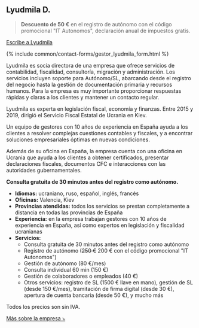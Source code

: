 ## Lyudmila D.

> **Descuento de 50 €** en el registro de autónomo con el código promocional "IT Autonomos", declaración anual de
> impuestos gratis.

<a href="#" class="btn-contact-gestor" onclick="contactGestorLyudmila(); return false;">Escribe a Lyudmila</a>

{% include common/contact-forms/gestor_lyudmila_form.html %}

Lyudmila es socia directora de una empresa que ofrece servicios de contabilidad, fiscalidad, consultoría, migración y
administración. Los servicios incluyen soporte para Autónomo/SL, abarcando desde el registro del negocio hasta la gestión
de documentación primaria y recursos humanos. Para la empresa es muy importante proporcionar respuestas rápidas y claras
a los clientes y mantener un contacto regular.

Lyudmila es experta en legislación fiscal, economía y finanzas. Entre 2015 y 2019, dirigió el Servicio Fiscal Estatal de
Ucrania en Kiev.

Un equipo de gestores con 10 años de experiencia en España ayuda a los clientes a resolver complejas cuestiones
contables y fiscales, y a encontrar soluciones empresariales óptimas en nuevas condiciones.

Además de su oficina en España, la empresa cuenta con una oficina en Ucrania que ayuda a los clientes a obtener
certificados, presentar declaraciones fiscales, documentos CFC e interacciones con las autoridades gubernamentales.

**Consulta gratuita de 30 minutos antes del registro como autónomo.**

- **Idiomas:** ucraniano, ruso, español, inglés, francés
- **Oficinas:** Valencia, Kiev
- **Provincias atendidas:** todos los servicios se prestan completamente a distancia en todas las provincias de España
- **Experiencia:** en la empresa trabajan gestores con 10 años de experiencia en España, así como expertos en
  legislación y fiscalidad ucranianas
- **Servicios:**
    - Consulta gratuita de 30 minutos antes del registro como autónomo
    - Registro de autónomo (<s>250 €</s> 200 € con el código promocional "IT Autonomos")
    - Gestión de autónomo (80 €/mes)
    - Consulta individual 60 min (150 €)
    - Gestión de colaboradores o empleados (40 €)
    - Otros servicios: registro de SL (1500 € llave en mano), gestión de SL (desde 150 €/mes), tramitación de firma
      digital (desde 30 €), apertura de cuenta bancaria (desde 50 €), y mucho más

Todos los precios son sin IVA.

<a href="#" id="detailsLinkLyudmilaD" onclick="toggleDetailsLyudmilaD(); return false;">Más sobre la empresa ⤵</a>

<div id="hiddenContentLyudmilaD" style="display: none; margin-top: 10px;">
<ul>
  <li><strong>Plantilla:</strong> hasta 10 empleados</li>
  <li><strong>Educación:</strong>
    <ul>
      <li>Todos los empleados tienen educación superior en áreas relevantes (derecho, economía, finanzas)</li>
      <li>Lyudmila: Economista Honorífica de Ucrania (2017), graduada MBA de Edinburgh Business School (2020), Doctora por la Universidad Nacional Taras Shevchenko de Kiev (2021)</li>
      <li>Anatolii (cofundador de la empresa): Instituto Gilabert de Centelles, especialización en "Administración y finanzas" (2018), miembro de la asociación madrileña "Asesores Excelentes"</li>
    </ul>
  </li>
  <li><strong>Certificado digital:</strong> el gestor presenta informes utilizando su propio certificado, que usted autoriza a través del portal de la agencia tributaria</li>
  <li><strong>Responsabilidad:</strong> seguro que cubre daños en caso de error del gestor (Catalana Occidente N de póliza 8-6.371.558-N)</li>
</ul>
</div>

<script>
  function toggleDetailsLyudmilaD() {
    const content = document.getElementById('hiddenContentLyudmilaD');
    const link = document.getElementById('detailsLinkLyudmilaD');
    if (content.style.display === 'none') {
      content.style.display = 'block';
      link.textContent = 'Más sobre la empresa ⤴';
    } else {
      content.style.display = 'none';
      link.textContent = 'Más sobre la empresa ⤵';
    }
  }
</script> 

